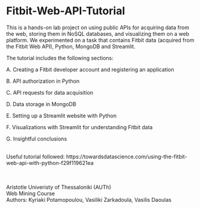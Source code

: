 # Fitbit-Web-API-Tutorial

This is a hands-on lab project on using public APIs for acquiring data from the web, storing them in NoSQL databases, and visualizing them on a web platform.
We experimented on a task that contains Fitbit data (acquired from the Fitbit Web API), Python, MongoDB and Streamlit. <br />

The tutorial includes the following sections:

A. Creating a Fitbit developer account and registering an application

B. API authorization in Python

C. API requests for data acquisition

D. Data storage in MongoDB

E. Setting up a Streamlit website with Python

F. Visualizations with Streamlit for understanding Fitbit data

G. Insightful conclusions

 <br />
Useful tutorial followed: https://towardsdatascience.com/using-the-fitbit-web-api-with-python-f29f119621ea

<br /> <br />
Aristotle Univeristy of Thessaloniki (AUTh) <br /> Web Mining Course <br /> Authors: Kyriaki Potamopoulou, Vasiliki Zarkadoula, Vasilis Daoulas
